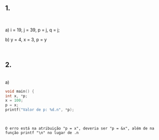 ## 1. 
<br>

a) i = 19, j = 39, p = j, q = j;   

b) y = 4, x = 3, p = y

<br>

## 2.
<br>
a) 

```c
void main() {
int x, *p;
x = 100;
p = x;
printf("Valor de p: %d.n", *p);
```
<br>

```Erros: 
O erro está na atribuição "p = x", deveria ser "p = &x", além de na função printf "\n" no lugar de .n
```